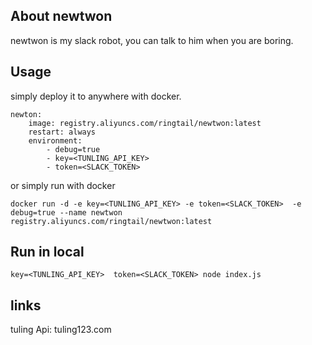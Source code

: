 ## About newtwon
newtwon is my slack robot, you can talk to him when you are boring.   
## Usage
simply deploy it to anywhere with docker.

```
newton:
    image: registry.aliyuncs.com/ringtail/newtwon:latest
    restart: always
    environment:
        - debug=true
        - key=<TUNLING_API_KEY>
        - token=<SLACK_TOKEN>
```

or simply run with docker 

```
docker run -d -e key=<TUNLING_API_KEY> -e token=<SLACK_TOKEN>  -e debug=true --name newtwon registry.aliyuncs.com/ringtail/newtwon:latest
```

## Run in local 

```
key=<TUNLING_API_KEY>  token=<SLACK_TOKEN> node index.js
```

## links  
tuling Api: tuling123.com
